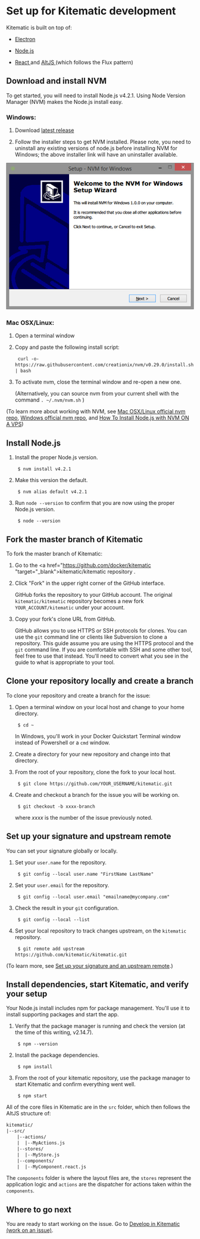 <!--[metadata]>
+++
title = "Set up for Kitematic development"
description = "Explains how to find a Kitematic issue"
keywords = ["Kitematic, open source, contribute, contributor, tour, development"]
[menu.main]
parent= "smn_kitematic_contrib"
weight=3
+++
<![end-metadata]-->

# Set up for Kitematic development

Kitematic is built on top of:

* <a href="http://electron.atom.io/" target="_blank"> Electron </a>

* <a href="https://nodejs.org" target="_blank"> Node.js </a>

* <a href="https://facebook.github.io/react/" target="_blank"> React </a> and <a href="https://facebook.github.io/react/" target="_blank"> AltJS </a> (which follows the Flux pattern)

## Download and install NVM

To get started, you will need to install Node.js v4.2.1. Using Node Version Manager (NVM) makes the Node.js install easy.

### Windows:
1. Download <a href="https://github.com/coreybutler/nvm-windows/releases/"
target="_blank"> latest release </a>

2. Follow the installer steps to get NVM installed. Please note, you need to
uninstall any existing versions of node.js before installing NVM for Windows;
the above installer link will have an uninstaller available.

  ![windows installer](images/nvm_install.jpeg)

### Mac OSX/Linux:

1. Open a terminal window

2. Copy and paste the following install script:

        curl -o- https://raw.githubusercontent.com/creationix/nvm/v0.29.0/install.sh | bash

3. To activate nvm, close the terminal window and re-open a new one.

    (Alternatively, you can source nvm from your current shell with the command `. ~/.nvm/nvm.sh` )

(To learn more about working with NVM, see <a href="https://github.com/creationix/nvm" target="_blank">Mac OSX/Linux official nvm repo</a>, <a href="https://github.com/coreybutler/nvm-windows" target="_blank">Windows official nvm repo</a>, and <a href="https://www.digitalocean.com/community/tutorials/how-to-install-node-js-with-nvm-node-version-manager-on-a-vps" target="_blank">How To Install Node.js with NVM ON A VPS</a>)

## Install Node.js

1. Install the proper Node.js version.

        $ nvm install v4.2.1

2. Make this version the default.

        $ nvm alias default v4.2.1

3. Run `node --version` to confirm that you are now using the proper Node.js version.

        $ node --version

## Fork the master branch of Kitematic

To fork the master branch of Kitematic:

1. Go to the <a href="https://github.com/docker/kitematic "target="_blank">kitematic/kitematic repository </a>.

2. Click "Fork" in the upper right corner of the GitHub interface.

    GitHub forks the repository to your GitHub account. The original
    `kitematic/kitematic` repository becomes a new fork `YOUR_ACCOUNT/kitematic`
    under your account.

3. Copy your fork's clone URL from GitHub.

    GitHub allows you to use HTTPS or SSH protocols for clones. You can use the `git` command line or clients like Subversion to clone a repository. This guide assume you are using the HTTPS protocol and the `git` command line. If you are comfortable with SSH and some other tool, feel free to use that instead. You'll need to convert what you see in the guide to what is appropriate to your tool.

## Clone your repository locally and create a branch

To clone your repository and create a branch for the issue:

1. Open a terminal window on your local host and change to your home directory.

        $ cd ~

    In Windows, you'll work in your Docker Quickstart Terminal window instead of Powershell or a `cmd` window.

2. Create a directory for your new repository and change into that directory.

3. From the root of your repository, clone the fork to your local host.

        $ git clone https://github.com/YOUR_USERNAME/kitematic.git

4. Create and checkout a branch for the issue you will be working on.

        $ git checkout -b xxxx-branch

    where _xxxx_ is the number of the issue previously noted.

## Set up your signature and upstream remote
You can set your signature globally or locally.

1. Set your `user.name` for the repository.

        $ git config --local user.name "FirstName LastName"

2. Set your `user.email` for the repository.

        $ git config --local user.email "emailname@mycompany.com"

3. Check the result in your `git` configuration.

        $ git config --local --list

4. Set your local repository to track changes upstream, on the `kitematic`
repository.

        $ git remote add upstream https://github.com/kitematic/kitematic.git

(To learn more, see <a
href="http://docs.docker.com/opensource/project/set-up-git/#set-your-signature-and-an-upstream-remote" target="_blank"> Set up your signature and an upstream remote</a>.)

## Install dependencies, start Kitematic, and verify your setup
Your Node.js install includes npm for package management. You'll use it to install supporting packages and start the app.

1. Verify that the package manager is running and check the version (at the time of this writing, v2.14.7).

        $ npm --version

2. Install the package dependencies.

        $ npm install

3. From the root of your kitematic repository, use the package manager to start Kitematic and confirm everything went well.

        $ npm start

All of the core files in Kitematic are in the `src` folder, which then
follows the AltJS structure of:
```
kitematic/
|--src/
    |--actions/
    |  |--MyActions.js
    |--stores/
    |  |--MyStore.js
    |--components/
    |  |--MyComponent.react.js
```
The `components` folder is where the layout files are, the `stores` represent the application logic and `actions` are the dispatcher for actions taken within the `components`.

## Where to go next
You are ready to start working on the issue. Go to [Develop in Kitematic (work
on an issue)](work_issue.md).
